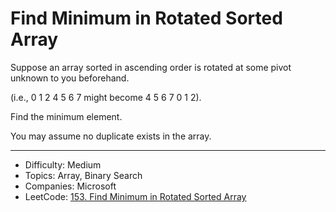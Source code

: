 # Find Minimum in Rotated Sorted Array

Suppose an array sorted in ascending order is rotated at some pivot unknown to you beforehand.

(i.e., 0 1 2 4 5 6 7 might become 4 5 6 7 0 1 2).

Find the minimum element.

You may assume no duplicate exists in the array.

---

* Difficulty: Medium
* Topics: Array, Binary Search
* Companies: Microsoft
* LeetCode: [153. Find Minimum in Rotated Sorted Array](https://leetcode.com/problems/find-minimum-in-rotated-sorted-array/description/)
